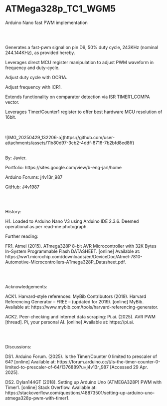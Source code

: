 # ATMega328p_TC1_WGM5
<p>Arduino Nano fast PWM implementation</p>
<br></br>
<p>Generates a fast-pwm signal on pin D9, 50% duty cycle, 243KHz (nominal 244.144KHz), as provided hereby.</p>
<p>Leverages direct MCU register manipulation to adjust PWM waveform in frequency and duty-cycle.</p>
<p>Adjust duty cycle with OCR1A.</p>
<p>Adjust frequency with ICR1.</p>
<p>Extends functionality on comparator detection via ISR TIMER1_COMPA vector.</p>
<p>Leverages Timer/Counter1 register to offer best hardware MCU resolution of 16bit.</p>
<br></br>
![IMG_20250429_132206-a](https://github.com/user-attachments/assets/11b80d97-3cb2-4ddf-8716-7b2bfd8ed8ff)
<br></br>
<p>By: Javier.</p>
<p>Portfolio: https://sites.google.com/view/b-eng-jarl/home</p>
<p>Arduino Forums: j4v13r_987</p>
<p>GitHub: J4v1987</p>
<br></br>
<p>History:</p>
  <p>H1. Loaded to Arduino Nano V3 using Arduino IDE 2.3.6. Deemed operational as per read-me photograph.</p>
<p>Further reading:</p>
  <p>FR1. Atmel (2015). ATmega328P 8-bit AVR Microcontroller with 32K Bytes In-System Programmable Flash DATASHEET. [online] Available at: https://ww1.microchip.com/downloads/en/DeviceDoc/Atmel-7810-Automotive-Microcontrollers-ATmega328P_Datasheet.pdf.</p>
<br></br>
<p>Acknowledgements:</p>
  <p>ACK1. Harvard-style references: MyBib Contributors (2019). Harvard Referencing Generator – FREE – (updated for 2019). [online] MyBib. Available at: https://www.mybib.com/tools/harvard-referencing-generator.</p>
  <p>ACK2. Peer-checking and internet data scraping: Pi.ai. (2025). AVR PWM [thread]. Pi, your personal AI. [online] Available at: https://pi.ai.</p>
<br></br>
<p>Discussions:</p>
  <p>DS1. Arduino Forum. (2025). Is the Timer/Counter 0 limited to prescaler of 64? [online] Available at: https://forum.arduino.cc/t/is-the-timer-counter-0-limited-to-prescaler-of-64/1376889?u=j4v13r_987 [Accessed 29 Apr. 2025].</p>
  <p>DS2. Dylan144GT (2018). Setting up Arduino Uno (ATMEGA328P) PWM with Timer1. [online] Stack Overflow. Available at: https://stackoverflow.com/questions/48873501/setting-up-arduino-uno-atmega328p-pwm-with-timer1.</p>
